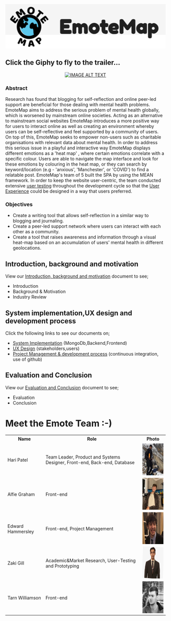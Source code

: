 <p align="center">
<img src="/process/supporting_images/titmp.png" width="650px">
</p>

  ## Click the Giphy to fly to the trailer...

<div align="center" width="560">

  [![IMAGE ALT TEXT](process/supporting_images/flytrailer.gif)](https://www.youtube.com/watch?v=SMLlnLANZNY)

</div>

### Abstract
Research has found that blogging for self-reflection and online peer-led support are beneficial for those dealing with mental health problems. EmoteMap aims to address the serious problem of mental health globally, which is worsened by mainstream online societies. Acting as an alternative to mainstream social websites EmoteMap introduces a more positive way for users to interact online as well as creating an environment whereby users can be self-reflective and feel supported by a community of users. On top of this, EmoteMap seeks to empower non-users such as charitable organisations with relevant data about mental health. In order to address this serious issue in a playful and interactive way EmoteMap displays different emotions as a 'heat map' , where certain emotions correlate with a specific colour. Users are able to navigate the map interface and look for these emotions by colouring in the heat map, or they can search by keyword/location (e.g - 'anxious', 'Manchester', or 'COVID') to find a relatable post. EmoteMap's team of 5 built the SPA by using the MEAN framework. In order to keep the website user-centric, the team conducted extensive [user testing](process/evalSect.md) throughout the development cycle so that the [User Experience](process/uxDesign.md) could be designed in a way that users preferred.

### Objectives
 - Create a writing tool that allows self-reflection in a similar way to blogging and journaling.  
 - Create a peer-led support network where users can interact with each other as a community.      
 - Create a tool that raises awareness and information through a visual heat-map based on an accumulation of users' mental health in different geolocations.

<a name="first"></a>
## Introduction, background and motivation
View our [Introduction, background and motivation](process/introSect.md) document to see;
* Introduction
* Background & Motivation
* Industry Review


<a name="second"></a>
## System implementation,UX design and development process
Click the following links to see our documents on;
* [System Implementation](process/sysImp.md) (MongoDb,Backend,Frontend)
* [UX Design](process/uxDesign.md) (stakeholders,users)
* [Project Management & development process](process/sprints.md) (continuous integration, use of github)



<a name="third"></a>
## Evaluation and Conclusion
View our [Evaluation and Conclusion](process/evalSect.md) document to see;
* Evaluation
* Conclusion


<a align="center" name="team"></a>
# Meet the Emote Team :-)

<table>
<tr>
  <th>Name</th>
  <th>Role</th>
  <th>Photo</th>
</tr>
<tr>
  <td>Hari Patel</td>
  <td>Team Leader, Product and Systems Designer, Front-end, Back-end, Database</td>
  <td><img src="member_photos/HariPatel.jpg" width="100" height="100"></td>
</tr>
<tr>
  <td>Alfie Graham </td>
  <td>Front-end</td>
  <td><img src="member_photos/AlfredGraham.jpg" width="100" height="100"></td>
</tr>
<tr>
  <td>Edward Hammersley</td>
  <td>Front-end, Project Management</td>
  <td><img src="member_photos/EdwardHammersley.jpg" width="100" height="100"></td>
</tr>
<tr>
  <td>Zaki Gill</td>
  <td>Academic&Market Research, User-Testing and Prototyping</td>
  <td><img src="member_photos/ZakiGill.jpg" width="100" height="100"></td>
</tr>
<tr>
  <td>Tarn Williamson</td>
  <td>Front-end</td>
  <td><img src="member_photos/TarnWilliamson.jpg" width="100" height="100"></td>
</tr>
</table>
